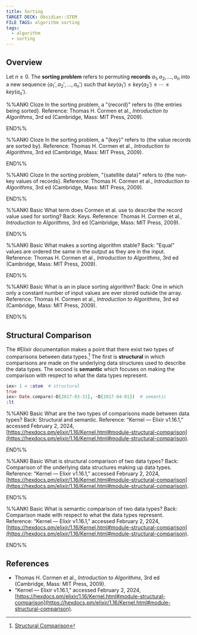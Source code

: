 ```yaml
---
title: Sorting
TARGET DECK: Obsidian::STEM
FILE TAGS: algorithm sorting
tags:
  - algorithm
  - sorting
---
```


## Overview

Let $n \geq 0$. The **sorting problem** refers to permuting **records** $a_1, a_2, \ldots, a_n$ into a new sequence $\langle a_1', a_2', \ldots, a_n' \rangle$ such that $key(a_1') \leq key(a_2') \leq \cdots \leq key(a_n')$.

%%ANKI
Cloze
In the sorting problem, a "{record}" refers to {the entries being sorted}.
Reference: Thomas H. Cormen et al., _Introduction to Algorithms_, 3rd ed (Cambridge, Mass: MIT Press, 2009).
<!--ID: 1706981319280-->
END%%

%%ANKI
Cloze
In the sorting problem, a "{key}" refers to {the value records are sorted by}.
Reference: Thomas H. Cormen et al., _Introduction to Algorithms_, 3rd ed (Cambridge, Mass: MIT Press, 2009).
<!--ID: 1706981319310-->
END%%

%%ANKI
Cloze
In the sorting problem, "{satellite data}" refers to {the non-key values of records}.
Reference: Thomas H. Cormen et al., _Introduction to Algorithms_, 3rd ed (Cambridge, Mass: MIT Press, 2009).
<!--ID: 1706981319317-->
END%%

%%ANKI
Basic
What term does Cormen et al. use to describe the record value used for sorting?
Back: Keys.
Reference: Thomas H. Cormen et al., _Introduction to Algorithms_, 3rd ed (Cambridge, Mass: MIT Press, 2009).
<!--ID: 1706981319324-->
END%%

%%ANKI
Basic
What makes a sorting algorithm stable?
Back: "Equal" values are ordered the same in the output as they are in the input.
Reference: Thomas H. Cormen et al., _Introduction to Algorithms_, 3rd ed (Cambridge, Mass: MIT Press, 2009).
<!--ID: 1706925787139-->
END%%

%%ANKI
Basic
What is an in place sorting algorithm?
Back: One in which only a constant number of input values are ever stored outside the array.
Reference: Thomas H. Cormen et al., _Introduction to Algorithms_, 3rd ed (Cambridge, Mass: MIT Press, 2009).
<!--ID: 1706925787146-->
END%%

## Structural Comparison

The #Elixir documentation makes a point that there exist two types of comparisons between data types.[^structural] The first is **structural** in which comparisons are made on the underlying data structures used to describe the data types. The second is **semantic** which focuses on making the comparison with respect to what the data types represent.

```elixir
iex> 1 < :atom  # structural
true
iex> Date.compare(~D[2017-03-31], ~D[2017-04-01])  # semantic
:lt
```

%%ANKI
Basic
What are the two types of comparisons made between data types?
Back: Structural and semantic.
Reference: “Kernel — Elixir v1.16.1,” accessed February 2, 2024, [https://hexdocs.pm/elixir/1.16/Kernel.html#module-structural-comparison](https://hexdocs.pm/elixir/1.16/Kernel.html#module-structural-comparison).
<!--ID: 1706913303147-->
END%%

%%ANKI
Basic
What is structural comparison of two data types?
Back: Comparison of the underlying data structures making up data types.
Reference: “Kernel — Elixir v1.16.1,” accessed February 2, 2024, [https://hexdocs.pm/elixir/1.16/Kernel.html#module-structural-comparison](https://hexdocs.pm/elixir/1.16/Kernel.html#module-structural-comparison).
<!--ID: 1706913303155-->
END%%

%%ANKI
Basic
What is semantic comparison of two data types?
Back: Comparison made with respect to what the data types represent.
Reference: “Kernel — Elixir v1.16.1,” accessed February 2, 2024, [https://hexdocs.pm/elixir/1.16/Kernel.html#module-structural-comparison](https://hexdocs.pm/elixir/1.16/Kernel.html#module-structural-comparison).
<!--ID: 1706913303160-->
END%%

## References

* Thomas H. Cormen et al., _Introduction to Algorithms_, 3rd ed (Cambridge, Mass: MIT Press, 2009).
* “Kernel — Elixir v1.16.1,” accessed February 2, 2024, [https://hexdocs.pm/elixir/1.16/Kernel.html#module-structural-comparison](https://hexdocs.pm/elixir/1.16/Kernel.html#module-structural-comparison).

[^structural]: [Structural Comparison](https://hexdocs.pm/elixir/1.16/Kernel.html#module-structural-comparison)